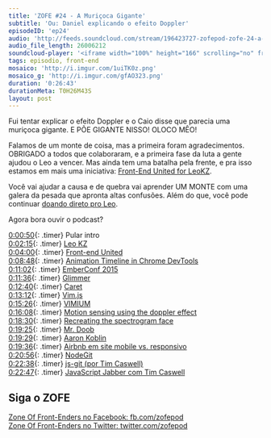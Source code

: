 ```yaml
---
title: 'ZOFE #24 - A Muriçoca Gigante'
subtitle: 'Ou: Daniel explicando o efeito Doppler'
episodeID: 'ep24'
audio: 'http://feeds.soundcloud.com/stream/196423727-zofepod-zofe-24-a-muricoca-gigante'
audio_file_length: 26006212
soundcloud-player: '<iframe width="100%" height="166" scrolling="no" frameborder="no" src="https://w.soundcloud.com/player/?url=https%3A//api.soundcloud.com/tracks/196423727&amp;color=ff5500&amp;auto_play=false&amp;hide_related=false&amp;show_comments=true&amp;show_user=true&amp;show_reposts=false"></iframe>'
tags: episodio, front-end
mosaico: 'http://i.imgur.com/1uiTK0z.png'
mosaico_g: 'http://i.imgur.com/gfAO323.png'
duration: '0:26:43'
durationMeta: T0H26M43S
layout: post
---
```



Fui tentar explicar o efeito Doppler e o Caio disse que parecia uma muriçoca gigante. E PÕE GIGANTE NISSO! OLOCO MÊO!
<!-- excerpt -->

Falamos de um monte de coisa, mas a primeira foram agradecimentos. OBRIGADO a todos que colaboraram, e a primeira fase da luta a gente ajudou o Leo a vencer. Mas ainda tem uma batalha pela frente, e pra isso estamos em mais uma iniciativa: [Front-End United for LeoKZ](http://frontendunited.io/leokzw/).

Você vai ajudar a causa e de quebra vai aprender UM MONTE com uma galera da pesada que apronta altas confusões. Além do que, você pode continuar [doando direto pro Leo](http://leokz.com/campanha/).

Agora bora ouvir o podcast?

[0:00:50](#t=0:00:50){: .timer} Pular intro<br>
[0:02:15](#t=0:02:15){: .timer} [Leo KZ](http://leokz.com/campanha/)<br>
[0:04:00](#t=0:04:00){: .timer} [Front-end United](http://frontendunited.io/leokzw/)<br>
[0:08:48](#t=0:08:48){: .timer} [Animation Timeline in Chrome DevTools](https://www.youtube.com/watch?v=U9xfYbKxosI)<br>
[0:11:02](#t=0:11:02){: .timer} [EmberConf 2015](https://www.youtube.com/playlist?list=PLE7tQUdRKcyacwiUPs0CjPYt6tJub4xXU#emberconf)<br>
[0:11:36](#t=0:11:36){: .timer} [Glimmer](https://github.com/emberjs/ember.js/pull/10501)<br>
[0:12:40](#t=0:12:40){: .timer} [Caret](https://github.com/thomaswilburn/Caret)<br>
[0:13:12](#t=0:13:12){: .timer} [Vim.js](https://github.com/coolwanglu/vim.js)<br>
[0:15:26](#t=0:15:26){: .timer} [VIMIUM](https://vimium.github.io/)<br>
[0:16:08](#t=0:16:08){: .timer} [Motion sensing using the doppler effect](http://danielrapp.github.io/doppler/)<br>
[0:18:30](#t=0:18:30){: .timer} [Recreating the spectrogram face](http://danielrapp.github.io/spectroface/)<br>
[0:19:25](#t=0:19:25){: .timer} [Mr. Doob](http://mrdoob.com)<br>
[0:19:29](#t=0:19:29){: .timer} [Aaron Koblin](http://www.aaronkoblin.com)<br>
[0:19:36](#t=0:19:36){: .timer} [Airbnb em site mobile vs. responsivo](http://responsivewebdesign.com/podcast/airbnb.html)<br>
[0:20:56](#t=0:20:56){: .timer} [NodeGit](http://www.nodegit.org/)<br>
[0:22:38](#t=0:22:38){: .timer} [js-git (por Tim Caswell)](https://github.com/creationix/js-git)<br>
[0:22:47](#t=0:22:47){: .timer} [JavaScript Jabber com Tim Caswell](http://devchat.tv/js-jabber/101-jsj-js-git-with-tim-caswell)<br>

## Siga o ZOFE

[Zone Of Front-Enders no Facebook: fb.com/zofepod](http://fb.com/zofepod/ "ZOFE no Facebook: fb.com/zofepod")<br>
[Zone Of Front-Enders no Twitter: twitter.com/zofepod](http://twitter.com/zofepod/ "ZOFE no Twitter")<br>
